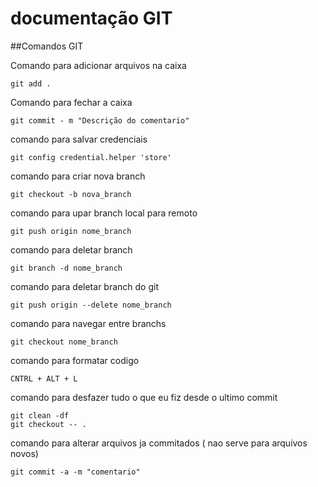 # documentação GIT

##Comandos GIT

Comando para adicionar arquivos na caixa

    git add .                

Comando para fechar a caixa

    git commit - m "Descrição do comentario"

comando para salvar credenciais

    git config credential.helper 'store'

comando para criar nova branch

    git checkout -b nova_branch

comando para upar branch local para remoto

    git push origin nome_branch

comando para deletar branch

    git branch -d nome_branch

comando para deletar branch do git

    git push origin --delete nome_branch

comando para navegar entre branchs

    git checkout nome_branch

comando para formatar codigo

    CNTRL + ALT + L

comando para desfazer tudo o que eu fiz desde o ultimo commit

    git clean -df
    git checkout -- .

comando para alterar arquivos ja commitados ( nao serve para arquivos novos)

    git commit -a -m "comentario"



